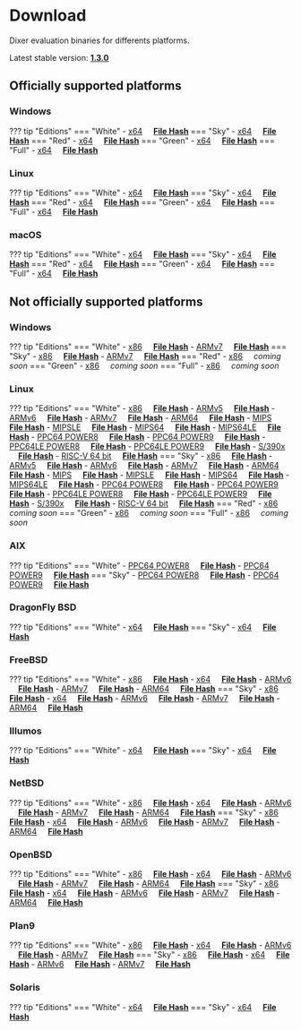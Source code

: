 # Download

Dixer evaluation binaries for differents platforms.

Latest stable version: [**1.3.0**](Changelog.md#unreleased)

## Officially supported platforms

### Windows

??? tip "Editions"
    === "White"
        - [x64](../dl/1.3.0/white/windows/dixer_amd64.exe) &nbsp;&nbsp;&nbsp; **<a href="../dl/?info=1.3.0/white/windows/dixer_amd64.exe" target="_blank">File Hash</a>**
    === "Sky"
        - [x64](../dl/1.3.0/sky/windows/dixer_amd64.exe) &nbsp;&nbsp;&nbsp; **<a href="../dl/?info=1.3.0/sky/windows/dixer_amd64.exe" target="_blank">File Hash</a>**
    === "Red"
        - [x64](../dl/1.3.0/red/windows/dixer_amd64.exe) &nbsp;&nbsp;&nbsp; **<a href="../dl/?info=1.3.0/red/windows/dixer_amd64.exe" target="_blank">File Hash</a>**
    === "Green"
        - [x64](../dl/1.3.0/green/windows/dixer_amd64.exe) &nbsp;&nbsp;&nbsp; **<a href="../dl/?info=1.3.0/green/windows/dixer_amd64.exe" target="_blank">File Hash</a>**
    === "Full"
        - [x64](../dl/1.3.0/full/windows/dixer_amd64.exe) &nbsp;&nbsp;&nbsp; **<a href="../dl/?info=1.3.0/full/windows/dixer_amd64.exe" target="_blank">File Hash</a>**

### Linux

??? tip "Editions"
    === "White"
        - [x64](../dl/1.3.0/white/linux/dixer_amd64) &nbsp;&nbsp;&nbsp; **<a href="../dl/?info=1.3.0/white/linux/dixer_amd64" target="_blank">File Hash</a>**
    === "Sky"
        - [x64](../dl/1.3.0/sky/linux/dixer_amd64) &nbsp;&nbsp;&nbsp; **<a href="../dl/?info=1.3.0/sky/linux/dixer_amd64" target="_blank">File Hash</a>**
    === "Red"
        - [x64](../dl/1.3.0/red/linux/dixer_amd64) &nbsp;&nbsp;&nbsp; **<a href="../dl/?info=1.3.0/red/linux/dixer_amd64" target="_blank">File Hash</a>**
    === "Green"
        - [x64](../dl/1.3.0/green/linux/dixer_amd64) &nbsp;&nbsp;&nbsp; **<a href="../dl/?info=1.3.0/green/linux/dixer_amd64" target="_blank">File Hash</a>**
    === "Full"
        - [x64](../dl/1.3.0/full/linux/dixer_amd64) &nbsp;&nbsp;&nbsp; **<a href="../dl/?info=1.3.0/full/linux/dixer_amd64" target="_blank">File Hash</a>**

### macOS

??? tip "Editions"
    === "White"
        - [x64](../dl/1.3.0/white/darwin/dixer_amd64) &nbsp;&nbsp;&nbsp; **<a href="../dl/?info=1.3.0/white/darwin/dixer_amd64" target="_blank">File Hash</a>**
    === "Sky"
        - [x64](../dl/1.3.0/sky/darwin/dixer_amd64) &nbsp;&nbsp;&nbsp; **<a href="../dl/?info=1.3.0/sky/darwin/dixer_amd64" target="_blank">File Hash</a>**
    === "Red"
        - [x64](../dl/1.3.0/red/darwin/dixer_amd64) &nbsp;&nbsp;&nbsp; **<a href="../dl/?info=1.3.0/red/darwin/dixer_amd64" target="_blank">File Hash</a>**
    === "Green"
        - [x64](../dl/1.3.0/green/darwin/dixer_amd64) &nbsp;&nbsp;&nbsp; **<a href="../dl/?info=1.3.0/green/darwin/dixer_amd64" target="_blank">File Hash</a>**
    === "Full"
        - [x64](../dl/1.3.0/full/darwin/dixer_amd64) &nbsp;&nbsp;&nbsp; **<a href="../dl/?info=1.3.0/full/darwin/dixer_amd64" target="_blank">File Hash</a>**

## Not officially supported platforms

### Windows

??? tip "Editions"
    === "White"
        - [x86](../dl/1.3.0/white/windows/dixer_386.exe) &nbsp;&nbsp;&nbsp; **<a href="../dl/?info=1.3.0/white/windows/dixer_386.exe" target="_blank">File Hash</a>**
        - [ARMv7](../dl/1.3.0/white/windows/dixer_armV7.exe) &nbsp;&nbsp;&nbsp; **<a href="../dl/?info=1.3.0/white/windows/dixer_armV7.exe" target="_blank">File Hash</a>**
    === "Sky"
        - [x86](../dl/1.3.0/sky/windows/dixer_386.exe) &nbsp;&nbsp;&nbsp; **<a href="../dl/?info=1.3.0/sky/windows/dixer_386.exe" target="_blank">File Hash</a>**
        - [ARMv7](../dl/1.3.0/white/windows/dixer_armV7.exe) &nbsp;&nbsp;&nbsp; **<a href="../dl/?info=1.3.0/sky/windows/dixer_armV7.exe" target="_blank">File Hash</a>**
    === "Red"
        - [x86](../dl/1.3.0/red/windows/dixer_386.exe) &nbsp;&nbsp;&nbsp; *coming soon*
    === "Green"
        - [x86](../dl/1.3.0/green/windows/dixer_386.exe) &nbsp;&nbsp;&nbsp; *coming soon*
    === "Full"
        - [x86](../dl/1.3.0/full/windows/dixer_386.exe) &nbsp;&nbsp;&nbsp; *coming soon*

### Linux

??? tip "Editions"
    === "White"
        - [x86](../dl/1.3.0/white/linux/dixer_386) &nbsp;&nbsp;&nbsp; **<a href="../dl/?info=1.3.0/white/linux/dixer_386" target="_blank">File Hash</a>**
        - [ARMv5](../dl/1.3.0/white/linux/dixer_armV5) &nbsp;&nbsp;&nbsp; **<a href="../dl/?info=1.3.0/white/linux/dixer_armV5" target="_blank">File Hash</a>**
        - [ARMv6](../dl/1.3.0/white/linux/dixer_armV6) &nbsp;&nbsp;&nbsp; **<a href="../dl/?info=1.3.0/white/linux/dixer_armV6" target="_blank">File Hash</a>**
        - [ARMv7](../dl/1.3.0/white/linux/dixer_armV7) &nbsp;&nbsp;&nbsp; **<a href="../dl/?info=1.3.0/white/linux/dixer_armV7" target="_blank">File Hash</a>**
        - [ARM64](../dl/1.3.0/white/linux/dixer_arm64) &nbsp;&nbsp;&nbsp; **<a href="../dl/?info=1.3.0/white/linux/dixer_arm64" target="_blank">File Hash</a>**
        - [MIPS](../dl/1.3.0/white/linux/dixer_mips) &nbsp;&nbsp;&nbsp; **<a href="../dl/?info=1.3.0/white/linux/dixer_mips" target="_blank">File Hash</a>**
        - [MIPSLE](../dl/1.3.0/white/linux/dixer_mipsle) &nbsp;&nbsp;&nbsp; **<a href="../dl/?info=1.3.0/white/linux/dixer_mipsle" target="_blank">File Hash</a>**
        - [MIPS64](../dl/1.3.0/white/linux/dixer_mips64) &nbsp;&nbsp;&nbsp; **<a href="../dl/?info=1.3.0/white/linux/dixer_mips64" target="_blank">File Hash</a>**
        - [MIPS64LE](../dl/1.3.0/white/linux/dixer_mips64le) &nbsp;&nbsp;&nbsp; **<a href="../dl/?info=1.3.0/white/linux/dixer_mips64le" target="_blank">File Hash</a>**
        - [PPC64 POWER8](../dl/1.3.0/white/linux/dixer_ppc64_power8) &nbsp;&nbsp;&nbsp; **<a href="../dl/?info=1.3.0/white/linux/dixer_ppc64_power8" target="_blank">File Hash</a>**
        - [PPC64 POWER9](../dl/1.3.0/white/linux/dixer_ppc64_power9) &nbsp;&nbsp;&nbsp; **<a href="../dl/?info=1.3.0/white/linux/dixer_ppc64_power9" target="_blank">File Hash</a>**
        - [PPC64LE POWER8](../dl/1.3.0/white/linux/dixer_ppc64le_power8) &nbsp;&nbsp;&nbsp; **<a href="../dl/?info=1.3.0/white/linux/dixer_ppc64le_power8" target="_blank">File Hash</a>**
        - [PPC64LE POWER9](../dl/1.3.0/white/linux/dixer_ppc64le_power9) &nbsp;&nbsp;&nbsp; **<a href="../dl/?info=1.3.0/white/linux/dixer_ppc64le_power9" target="_blank">File Hash</a>**
        - [S/390x](../dl/1.3.0/white/linux/dixer_s390x) &nbsp;&nbsp;&nbsp; **<a href="../dl/?info=1.3.0/white/linux/dixer_s390x" target="_blank">File Hash</a>**
        - [RISC-V 64 bit](../dl/1.3.0/white/linux/dixer_riscv64) &nbsp;&nbsp;&nbsp; **<a href="../dl/?info=1.3.0/white/linux/dixer_riscv64" target="_blank">File Hash</a>**
    === "Sky"
        - [x86](../dl/1.3.0/sky/linux/dixer_386) &nbsp;&nbsp;&nbsp; **<a href="../dl/?info=1.3.0/sky/linux/dixer_386" target="_blank">File Hash</a>**
        - [ARMv5](../dl/1.3.0/sky/linux/dixer_armV5) &nbsp;&nbsp;&nbsp; **<a href="../dl/?info=1.3.0/sky/linux/dixer_armV5" target="_blank">File Hash</a>**
        - [ARMv6](../dl/1.3.0/sky/linux/dixer_armV6) &nbsp;&nbsp;&nbsp; **<a href="../dl/?info=1.3.0/sky/linux/dixer_armV6" target="_blank">File Hash</a>**
        - [ARMv7](../dl/1.3.0/sky/linux/dixer_armV7) &nbsp;&nbsp;&nbsp; **<a href="../dl/?info=1.3.0/sky/linux/dixer_armV7" target="_blank">File Hash</a>**
        - [ARM64](../dl/1.3.0/sky/linux/dixer_arm64) &nbsp;&nbsp;&nbsp; **<a href="../dl/?info=1.3.0/sky/linux/dixer_arm64" target="_blank">File Hash</a>**
        - [MIPS](../dl/1.3.0/sky/linux/dixer_mips) &nbsp;&nbsp;&nbsp; **<a href="../dl/?info=1.3.0/sky/linux/dixer_mips" target="_blank">File Hash</a>**
        - [MIPSLE](../dl/1.3.0/sky/linux/dixer_mipsle) &nbsp;&nbsp;&nbsp; **<a href="../dl/?info=1.3.0/sky/linux/dixer_mipsle" target="_blank">File Hash</a>**
        - [MIPS64](../dl/1.3.0/sky/linux/dixer_mips64) &nbsp;&nbsp;&nbsp; **<a href="../dl/?info=1.3.0/sky/linux/dixer_mips64" target="_blank">File Hash</a>**
        - [MIPS64LE](../dl/1.3.0/sky/linux/dixer_mips64le) &nbsp;&nbsp;&nbsp; **<a href="../dl/?info=1.3.0/sky/linux/dixer_mips64le" target="_blank">File Hash</a>**
        - [PPC64 POWER8](../dl/1.3.0/sky/linux/dixer_ppc64_power8) &nbsp;&nbsp;&nbsp; **<a href="../dl/?info=1.3.0/sky/linux/dixer_ppc64_power8" target="_blank">File Hash</a>**
        - [PPC64 POWER9](../dl/1.3.0/sky/linux/dixer_ppc64_power9) &nbsp;&nbsp;&nbsp; **<a href="../dl/?info=1.3.0/sky/linux/dixer_ppc64_power9" target="_blank">File Hash</a>**
        - [PPC64LE POWER8](../dl/1.3.0/sky/linux/dixer_ppc64le_power8) &nbsp;&nbsp;&nbsp; **<a href="../dl/?info=1.3.0/sky/linux/dixer_ppc64le_power8" target="_blank">File Hash</a>**
        - [PPC64LE POWER9](../dl/1.3.0/sky/linux/dixer_ppc64le_power9) &nbsp;&nbsp;&nbsp; **<a href="../dl/?info=1.3.0/sky/linux/dixer_ppc64le_power9" target="_blank">File Hash</a>**
        - [S/390x](../dl/1.3.0/sky/linux/dixer_s390x) &nbsp;&nbsp;&nbsp; **<a href="../dl/?info=1.3.0/sky/linux/dixer_s390x" target="_blank">File Hash</a>**
        - [RISC-V 64 bit](../dl/1.3.0/sky/linux/dixer_riscv64) &nbsp;&nbsp;&nbsp; **<a href="../dl/?info=1.3.0/sky/linux/dixer_riscv64" target="_blank">File Hash</a>**
    === "Red"
        - [x86](../dl/1.3.0/red/linux/dixer_386) &nbsp;&nbsp;&nbsp; *coming soon*
    === "Green"
        - [x86](../dl/1.3.0/green/linux/dixer_386) &nbsp;&nbsp;&nbsp; *coming soon*
    === "Full"
        - [x86](../dl/1.3.0/full/linux/dixer_386) &nbsp;&nbsp;&nbsp; *coming soon*

### AIX

??? tip "Editions"
    === "White"
        - [PPC64 POWER8](../dl/1.3.0/white/aix/dixer_ppc64_power8) &nbsp;&nbsp;&nbsp; **<a href="../dl/?info=1.3.0/white/aix/dixer_ppc64_power8" target="_blank">File Hash</a>**
        - [PPC64 POWER9](../dl/1.3.0/white/aix/dixer_ppc64_power9) &nbsp;&nbsp;&nbsp; **<a href="../dl/?info=1.3.0/white/aix/dixer_ppc64_power9" target="_blank">File Hash</a>**
    === "Sky"
        - [PPC64 POWER8](../dl/1.3.0/sky/aix/dixer_ppc64_power8) &nbsp;&nbsp;&nbsp; **<a href="../dl/?info=1.3.0/sky/aix/dixer_ppc64_power8" target="_blank">File Hash</a>**
        - [PPC64 POWER9](../dl/1.3.0/sky/aix/dixer_ppc64_power9) &nbsp;&nbsp;&nbsp; **<a href="../dl/?info=1.3.0/sky/aix/dixer_ppc64_power9" target="_blank">File Hash</a>**

### DragonFly BSD

??? tip "Editions"
    === "White"
        - [x64](../dl/1.3.0/white/dragonfly/dixer_amd64) &nbsp;&nbsp;&nbsp; **<a href="../dl/?info=1.3.0/white/dragonfly/dixer_amd64" target="_blank">File Hash</a>**
    === "Sky"
        - [x64](../dl/1.3.0/sky/dragonfly/dixer_amd64) &nbsp;&nbsp;&nbsp; **<a href="../dl/?info=1.3.0/sky/dragonfly/dixer_amd64" target="_blank">File Hash</a>**

### FreeBSD

??? tip "Editions"
    === "White"
        - [x86](../dl/1.3.0/white/freebsd/dixer_386) &nbsp;&nbsp;&nbsp; **<a href="../dl/?info=1.3.0/white/freebsd/dixer_386" target="_blank">File Hash</a>**
        - [x64](../dl/1.3.0/white/freebsd/dixer_amd64) &nbsp;&nbsp;&nbsp; **<a href="../dl/?info=1.3.0/white/freebsd/dixer_amd64" target="_blank">File Hash</a>**
        - [ARMv6](../dl/1.3.0/white/freebsd/dixer_armV6) &nbsp;&nbsp;&nbsp; **<a href="../dl/?info=1.3.0/white/freebsd/dixer_armV6" target="_blank">File Hash</a>**
        - [ARMv7](../dl/1.3.0/white/freebsd/dixer_armV7) &nbsp;&nbsp;&nbsp; **<a href="../dl/?info=1.3.0/white/freebsd/dixer_armV7" target="_blank">File Hash</a>**
        - [ARM64](../dl/1.3.0/white/freebsd/dixer_arm64) &nbsp;&nbsp;&nbsp; **<a href="../dl/?info=1.3.0/white/freebsd/dixer_arm64" target="_blank">File Hash</a>**
    === "Sky"
        - [x86](../dl/1.3.0/sky/freebsd/dixer_386) &nbsp;&nbsp;&nbsp; **<a href="../dl/?info=1.3.0/sky/freebsd/dixer_386" target="_blank">File Hash</a>**
        - [x64](../dl/1.3.0/sky/freebsd/dixer_amd64) &nbsp;&nbsp;&nbsp; **<a href="../dl/?info=1.3.0/sky/freebsd/dixer_amd64" target="_blank">File Hash</a>**
        - [ARMv6](../dl/1.3.0/sky/freebsd/dixer_armV6) &nbsp;&nbsp;&nbsp; **<a href="../dl/?info=1.3.0/sky/freebsd/dixer_armV6" target="_blank">File Hash</a>**
        - [ARMv7](../dl/1.3.0/sky/freebsd/dixer_armV7) &nbsp;&nbsp;&nbsp; **<a href="../dl/?info=1.3.0/sky/freebsd/dixer_armV7" target="_blank">File Hash</a>**
        - [ARM64](../dl/1.3.0/sky/freebsd/dixer_arm64) &nbsp;&nbsp;&nbsp; **<a href="../dl/?info=1.3.0/sky/freebsd/dixer_arm64" target="_blank">File Hash</a>**

### Illumos

??? tip "Editions"
    === "White"
        - [x64](../dl/1.3.0/white/illumos/dixer_amd64) &nbsp;&nbsp;&nbsp; **<a href="../dl/?info=1.3.0/white/illumos/dixer_amd64" target="_blank">File Hash</a>**
    === "Sky"
        - [x64](../dl/1.3.0/sky/illumos/dixer_amd64) &nbsp;&nbsp;&nbsp; **<a href="../dl/?info=1.3.0/sky/illumos/dixer_amd64" target="_blank">File Hash</a>**

### NetBSD

??? tip "Editions"
    === "White"
        - [x86](../dl/1.3.0/white/netbsd/dixer_386) &nbsp;&nbsp;&nbsp; **<a href="../dl/?info=1.3.0/white/netbsd/dixer_386" target="_blank">File Hash</a>**
        - [x64](../dl/1.3.0/white/netbsd/dixer_amd64) &nbsp;&nbsp;&nbsp; **<a href="../dl/?info=1.3.0/white/netbsd/dixer_amd64" target="_blank">File Hash</a>**
        - [ARMv6](../dl/1.3.0/white/netbsd/dixer_armV6) &nbsp;&nbsp;&nbsp; **<a href="../dl/?info=1.3.0/white/netbsd/dixer_armV6" target="_blank">File Hash</a>**
        - [ARMv7](../dl/1.3.0/white/netbsd/dixer_armV7) &nbsp;&nbsp;&nbsp; **<a href="../dl/?info=1.3.0/white/netbsd/dixer_armV7" target="_blank">File Hash</a>**
        - [ARM64](../dl/1.3.0/white/netbsd/dixer_arm64) &nbsp;&nbsp;&nbsp; **<a href="../dl/?info=1.3.0/white/netbsd/dixer_arm64" target="_blank">File Hash</a>**
    === "Sky"
        - [x86](../dl/1.3.0/sky/netbsd/dixer_386) &nbsp;&nbsp;&nbsp; **<a href="../dl/?info=1.3.0/sky/netbsd/dixer_386" target="_blank">File Hash</a>**
        - [x64](../dl/1.3.0/sky/netbsd/dixer_amd64) &nbsp;&nbsp;&nbsp; **<a href="../dl/?info=1.3.0/sky/netbsd/dixer_amd64" target="_blank">File Hash</a>**
        - [ARMv6](../dl/1.3.0/sky/netbsd/dixer_armV6) &nbsp;&nbsp;&nbsp; **<a href="../dl/?info=1.3.0/sky/netbsd/dixer_armV6" target="_blank">File Hash</a>**
        - [ARMv7](../dl/1.3.0/sky/netbsd/dixer_armV7) &nbsp;&nbsp;&nbsp; **<a href="../dl/?info=1.3.0/sky/netbsd/dixer_armV7" target="_blank">File Hash</a>**
        - [ARM64](../dl/1.3.0/sky/netbsd/dixer_arm64) &nbsp;&nbsp;&nbsp; **<a href="../dl/?info=1.3.0/sky/netbsd/dixer_arm64" target="_blank">File Hash</a>**

### OpenBSD

??? tip "Editions"
    === "White"
        - [x86](../dl/1.3.0/white/openbsd/dixer_386) &nbsp;&nbsp;&nbsp; **<a href="../dl/?info=1.3.0/white/openbsd/dixer_386" target="_blank">File Hash</a>**
        - [x64](../dl/1.3.0/white/openbsd/dixer_amd64) &nbsp;&nbsp;&nbsp; **<a href="../dl/?info=1.3.0/white/openbsd/dixer_amd64" target="_blank">File Hash</a>**
        - [ARMv6](../dl/1.3.0/white/openbsd/dixer_armV6) &nbsp;&nbsp;&nbsp; **<a href="../dl/?info=1.3.0/white/openbsd/dixer_armV6" target="_blank">File Hash</a>**
        - [ARMv7](../dl/1.3.0/white/openbsd/dixer_armV7) &nbsp;&nbsp;&nbsp; **<a href="../dl/?info=1.3.0/white/openbsd/dixer_armV7" target="_blank">File Hash</a>**
        - [ARM64](../dl/1.3.0/white/openbsd/dixer_arm64) &nbsp;&nbsp;&nbsp; **<a href="../dl/?info=1.3.0/white/openbsd/dixer_arm64" target="_blank">File Hash</a>**
    === "Sky"
        - [x86](../dl/1.3.0/sky/openbsd/dixer_386) &nbsp;&nbsp;&nbsp; **<a href="../dl/?info=1.3.0/sky/openbsd/dixer_386" target="_blank">File Hash</a>**
        - [x64](../dl/1.3.0/sky/openbsd/dixer_amd64) &nbsp;&nbsp;&nbsp; **<a href="../dl/?info=1.3.0/sky/openbsd/dixer_amd64" target="_blank">File Hash</a>**
        - [ARMv6](../dl/1.3.0/sky/openbsd/dixer_armV6) &nbsp;&nbsp;&nbsp; **<a href="../dl/?info=1.3.0/sky/openbsd/dixer_armV6" target="_blank">File Hash</a>**
        - [ARMv7](../dl/1.3.0/sky/openbsd/dixer_armV7) &nbsp;&nbsp;&nbsp; **<a href="../dl/?info=1.3.0/sky/openbsd/dixer_armV7" target="_blank">File Hash</a>**
        - [ARM64](../dl/1.3.0/sky/openbsd/dixer_arm64) &nbsp;&nbsp;&nbsp; **<a href="../dl/?info=1.3.0/sky/openbsd/dixer_arm64" target="_blank">File Hash</a>**

### Plan9

??? tip "Editions"
    === "White"
        - [x86](../dl/1.3.0/white/plan9/dixer_386) &nbsp;&nbsp;&nbsp; **<a href="../dl/?info=1.3.0/white/plan9/dixer_386" target="_blank">File Hash</a>**
        - [x64](../dl/1.3.0/white/plan9/dixer_amd64) &nbsp;&nbsp;&nbsp; **<a href="../dl/?info=1.3.0/white/plan9/dixer_amd64" target="_blank">File Hash</a>**
        - [ARMv6](../dl/1.3.0/white/plan9/dixer_armV6) &nbsp;&nbsp;&nbsp; **<a href="../dl/?info=1.3.0/white/plan9/dixer_armV6" target="_blank">File Hash</a>**
        - [ARMv7](../dl/1.3.0/white/plan9/dixer_armV7) &nbsp;&nbsp;&nbsp; **<a href="../dl/?info=1.3.0/white/plan9/dixer_armV7" target="_blank">File Hash</a>**
    === "Sky"
        - [x86](../dl/1.3.0/sky/plan9/dixer_386) &nbsp;&nbsp;&nbsp; **<a href="../dl/?info=1.3.0/sky/plan9/dixer_386" target="_blank">File Hash</a>**
        - [x64](../dl/1.3.0/sky/plan9/dixer_amd64) &nbsp;&nbsp;&nbsp; **<a href="../dl/?info=1.3.0/sky/plan9/dixer_amd64" target="_blank">File Hash</a>**
        - [ARMv6](../dl/1.3.0/sky/plan9/dixer_armV6) &nbsp;&nbsp;&nbsp; **<a href="../dl/?info=1.3.0/sky/plan9/dixer_armV6" target="_blank">File Hash</a>**
        - [ARMv7](../dl/1.3.0/sky/plan9/dixer_armV7) &nbsp;&nbsp;&nbsp; **<a href="../dl/?info=1.3.0/sky/plan9/dixer_armV7" target="_blank">File Hash</a>**

### Solaris

??? tip "Editions"
    === "White"
        - [x64](../dl/1.3.0/white/solaris/dixer_amd64) &nbsp;&nbsp;&nbsp; **<a href="../dl/?info=1.3.0/white/solaris/dixer_amd64" target="_blank">File Hash</a>**
    === "Sky"
        - [x64](../dl/1.3.0/sky/solaris/dixer_amd64) &nbsp;&nbsp;&nbsp; **<a href="../dl/?info=1.3.0/sky/solaris/dixer_amd64" target="_blank">File Hash</a>**
